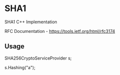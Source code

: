 # SHA1
SHA1 C++ Implementation

RFC Documentation - https://tools.ietf.org/html/rfc3174


## Usage

SHA256CryptoServiceProvider s;

s.Hashing("a");
